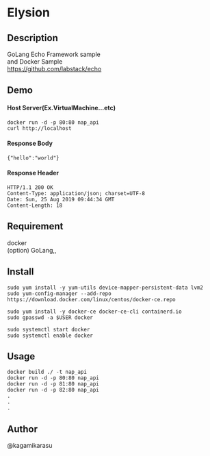 Elysion
====


## Description
GoLang Echo Framework sample  
and Docker Sample  
<https://github.com/labstack/echo>  


## Demo
#### Host Server(Ex.VirtualMachine...etc)
    docker run -d -p 80:80 nap_api
    curl http://localhost
#### Response Body
    {"hello":"world"}
#### Response Header
    HTTP/1.1 200 OK
    Content-Type: application/json; charset=UTF-8
    Date: Sun, 25 Aug 2019 09:44:34 GMT
    Content-Length: 18
    
## Requirement
docker  
(option) GoLang,,

## Install
    sudo yum install -y yum-utils device-mapper-persistent-data lvm2
    sudo yum-config-manager --add-repo https://download.docker.com/linux/centos/docker-ce.repo

    sudo yum install -y docker-ce docker-ce-cli containerd.io
    sudo gpasswd -a $USER docker

    sudo systemctl start docker
    sudo systemctl enable docker


## Usage
    docker build ./ -t nap_api
    docker run -d -p 80:80 nap_api
    docker run -d -p 81:80 nap_api
    docker run -d -p 82:80 nap_api
    .
    .
    .
    
## Author
@kagamikarasu
